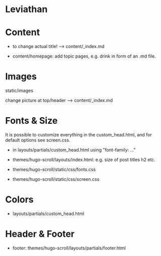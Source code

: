 # Leviathan


# Content
* to change actual title! --> content/_index.md

* content/homepage: add topic pages, e.g. drink in form of an .md file.


# Images
static/images

change picture at top/header --> content/_index.md


# Fonts & Size

It is possible to customize everything in the custom_head.html, and for default options see screen.css.

* in layouts/partials/custom_head.html using "font-family: ..."

* themes/hugo-scroll/layouts/index.html: e.g. size of post titles h2 etc.
* themes/hugo-scroll/static/css/fonts.css
* themes/hugo-scroll/static/css/screen.css


# Colors
* layouts/partials/custom_head.html


# Header & Footer
* footer: themes/hugo-scroll/layouts/partials/footer.html

